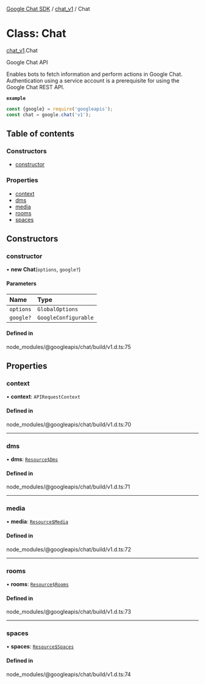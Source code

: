 [Google Chat SDK](../README.md) / [chat\_v1](../modules/chat_v1.md) / Chat

# Class: Chat

[chat_v1](../modules/chat_v1.md).Chat

Google Chat API

Enables bots to fetch information and perform actions in Google Chat. Authentication using a service account is a prerequisite for using the Google Chat REST API.

**`example`**
```js
const {google} = require('googleapis');
const chat = google.chat('v1');
```

## Table of contents

### Constructors

- [constructor](chat_v1.Chat.md#constructor)

### Properties

- [context](chat_v1.Chat.md#context)
- [dms](chat_v1.Chat.md#dms)
- [media](chat_v1.Chat.md#media)
- [rooms](chat_v1.Chat.md#rooms)
- [spaces](chat_v1.Chat.md#spaces)

## Constructors

### constructor

• **new Chat**(`options`, `google?`)

#### Parameters

| Name | Type |
| :------ | :------ |
| `options` | `GlobalOptions` |
| `google?` | `GoogleConfigurable` |

#### Defined in

node_modules/@googleapis/chat/build/v1.d.ts:75

## Properties

### context

• **context**: `APIRequestContext`

#### Defined in

node_modules/@googleapis/chat/build/v1.d.ts:70

___

### dms

• **dms**: [`Resource$Dms`](chat_v1.Resource_Dms.md)

#### Defined in

node_modules/@googleapis/chat/build/v1.d.ts:71

___

### media

• **media**: [`Resource$Media`](chat_v1.Resource_Media.md)

#### Defined in

node_modules/@googleapis/chat/build/v1.d.ts:72

___

### rooms

• **rooms**: [`Resource$Rooms`](chat_v1.Resource_Rooms.md)

#### Defined in

node_modules/@googleapis/chat/build/v1.d.ts:73

___

### spaces

• **spaces**: [`Resource$Spaces`](chat_v1.Resource_Spaces.md)

#### Defined in

node_modules/@googleapis/chat/build/v1.d.ts:74
